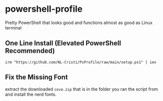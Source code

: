 # powershell-profile
Pretty PowerShell that looks good and functions almost as good as Linux terminal 

## One Line Install (Elevated PowerShell Recommended)

```
irm "https://github.com/NL-Cristi/PsProfile/raw/main/setup.ps1" | iex
```

## Fix the Missing Font

extract the downloaded `cove.zip` that is in the folder you ran the script from and install the nerd fonts. 
